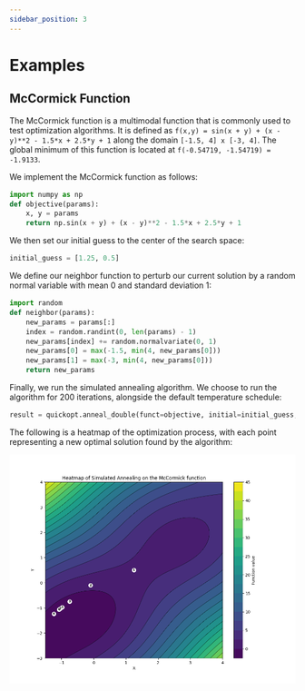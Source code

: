 ```yaml
---
sidebar_position: 3
---
```


# Examples

## McCormick Function

The McCormick function is a multimodal function that is commonly used to test optimization algorithms. It is defined as `f(x,y) = sin(x + y) + (x - y)**2 - 1.5*x + 2.5*y + 1` along the domain `[-1.5, 4] x [-3, 4]`. The global minimum of this function is located at `f(-0.54719, -1.54719) = -1.9133`.

We implement the McCormick function as follows:
```python
import numpy as np
def objective(params):
    x, y = params
    return np.sin(x + y) + (x - y)**2 - 1.5*x + 2.5*y + 1
```

We then set our initial guess to the center of the search space:
```python
initial_guess = [1.25, 0.5]
```

We define our neighbor function to perturb our current solution by a random normal variable with mean 0 and standard deviation 1:
```python
import random
def neighbor(params):
    new_params = params[:]
    index = random.randint(0, len(params) - 1)
    new_params[index] += random.normalvariate(0, 1)
    new_params[0] = max(-1.5, min(4, new_params[0]))
    new_params[1] = max(-3, min(4, new_params[0]))
    return new_params
```

Finally, we run the simulated annealing algorithm. We choose to run the algorithm for 200 iterations, alongside the default temperature schedule:
```python
result = quickopt.anneal_double(funct=objective, initial=initial_guess, neighbor=neighbor, iterations=200, verbose=0)
```

The following is a heatmap of the optimization process, with each point representing a new optimal solution found by the algorithm:

![Simulated Annealing Optimization Heatmap](mc-annealing.png)



